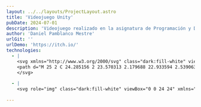 ```yaml
---
layout: ../../layouts/ProjectLayout.astro
title: 'Videojuego Unity'
pubDate: 2024-07-01
description: 'Videojuego realizado en la asignatura de Programación y Desarrollo Multimedia'
author: 'Daniel Pamblanco Mestre'
urlGit: ''
urlDemo: 'https://itch.io/'
technologies:
  - |
    <svg xmlns="http://www.w3.org/2000/svg" class="dark:fill-white" viewBox="0 0 50 50">
    <path d="M 25 2 C 24.285156 2 23.570313 2.179688 22.933594 2.539063 L 6.089844 12.003906 C 4.800781 12.726563 4 14.082031 4 15.535156 L 4 34.464844 C 4 35.917969 4.800781 37.273438 6.089844 37.996094 L 22.933594 47.460938 C 23.570313 47.820313 24.285156 48 25 48 C 25.714844 48 26.429688 47.820313 27.066406 47.460938 L 43.910156 38 C 45.199219 37.273438 46 35.917969 46 34.464844 L 46 15.535156 C 46 14.082031 45.199219 12.726563 43.910156 12.003906 L 27.066406 2.539063 C 26.429688 2.179688 25.714844 2 25 2 Z M 25 13 C 28.78125 13 32.277344 14.753906 34.542969 17.738281 L 30.160156 20.277344 C 28.84375 18.835938 26.972656 18 25 18 C 21.140625 18 18 21.140625 18 25 C 18 28.859375 21.140625 32 25 32 C 26.972656 32 28.84375 31.164063 30.160156 29.722656 L 34.542969 32.261719 C 32.277344 35.246094 28.78125 37 25 37 C 18.382813 37 13 31.617188 13 25 C 13 18.382813 18.382813 13 25 13 Z M 35 20 L 37 20 L 37 22 L 39 22 L 39 20 L 41 20 L 41 22 L 43 22 L 43 24 L 41 24 L 41 26 L 43 26 L 43 28 L 41 28 L 41 30 L 39 30 L 39 28 L 37 28 L 37 30 L 35 30 L 35 28 L 33 28 L 33 26 L 35 26 L 35 24 L 33 24 L 33 22 L 35 22 Z M 37 24 L 37 26 L 39 26 L 39 24 Z"></path>
    </svg>
    
  - |
    <svg role="img" class="dark:fill-white" viewBox="0 0 24 24" xmlns="http://www.w3.org/2000/svg"><title>Unity</title><path d="m12.9288 4.2939 3.7997 2.1929c.1366.077.1415.2905 0 .3675l-4.515 2.6076a.4192.4192 0 0 1-.4246 0L7.274 6.8543c-.139-.0745-.1415-.293 0-.3675l3.7972-2.193V0L1.3758 5.5977V16.793l3.7177-2.1456v-4.3858c-.0025-.1565.1813-.2682.318-.1838l4.5148 2.6076a.4252.4252 0 0 1 .2136.3676v5.2127c.0025.1565-.1813.2682-.3179.1838l-3.7996-2.1929-3.7178 2.1457L12 24l9.6954-5.5977-3.7178-2.1457-3.7996 2.1929c-.1341.082-.3229-.0248-.3179-.1838V13.053c0-.1565.087-.2956.2136-.3676l4.5149-2.6076c.134-.082.3228.0224.3179.1838v4.3858l3.7177 2.1456V5.5977L12.9288 0Z"/></svg>
 
---
```



